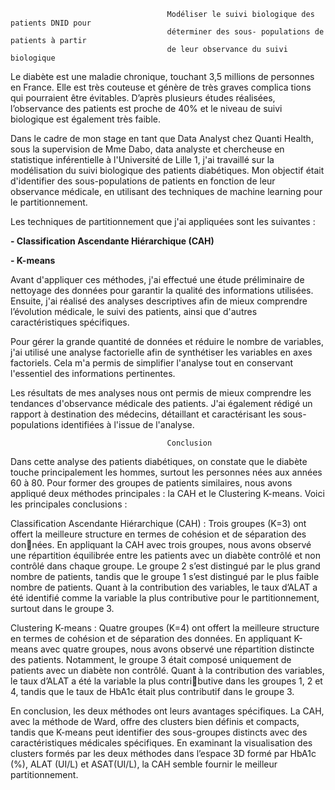                                        Modéliser le suivi biologique des patients DNID pour
                                       déterminer des sous- populations de patients à partir
                                       de leur observance du suivi biologique

Le diabète est une maladie chronique, touchant 3,5 millions de personnes en France. Elle est très couteuse et génère de très graves complica tions qui pourraient être évitables. 
D’après plusieurs études réalisées, l’observance des patients est proche de 40% et le niveau de suivi biologique est également très faible.

Dans le cadre de mon stage en tant que Data Analyst chez Quanti Health, sous la supervision de Mme Dabo, data analyste et chercheuse en statistique inférentielle à l'Université de Lille 1, j'ai travaillé sur la modélisation du suivi biologique des patients diabétiques. Mon objectif était d'identifier des sous-populations de patients en fonction de leur observance médicale, en utilisant des techniques de machine learning pour le partitionnement.

Les techniques de partitionnement que j'ai appliquées sont les suivantes :

 **- Classification Ascendante Hiérarchique (CAH)**
 
 **- K-means**

Avant d'appliquer ces méthodes, j'ai effectué une étude préliminaire de nettoyage des données pour garantir la qualité des informations utilisées. Ensuite, j'ai réalisé des analyses descriptives afin de mieux comprendre l’évolution médicale, le suivi des patients, ainsi que d'autres caractéristiques spécifiques.

Pour gérer la grande quantité de données et réduire le nombre de variables, j'ai utilisé une analyse factorielle afin de synthétiser les variables en axes factoriels. Cela m'a permis de simplifier l'analyse tout en conservant l'essentiel des informations pertinentes.

Les résultats de mes analyses nous ont permis de mieux comprendre les tendances d'observance médicale des patients. J'ai également rédigé un rapport à destination des médecins, détaillant et caractérisant les sous-populations identifiées à l'issue de l'analyse.


                                       Conclusion

Dans cette analyse des patients diabétiques, on constate que le diabète touche principalement les hommes, surtout les personnes nées aux années 60 à 80. Pour former des groupes de patients similaires, nous avons appliqué deux méthodes principales :
la CAH et le Clustering K-means. Voici les principales conclusions :

Classification Ascendante Hiérarchique (CAH) :
Trois groupes (K=3) ont offert la meilleure structure en termes de cohésion et de séparation des données. En appliquant la CAH avec trois groupes, nous avons observé une répartition équilibrée entre les patients avec un diabète contrôlé et non contrôlé dans chaque groupe. Le groupe 2 s’est distingué par le plus grand nombre de patients, tandis que le groupe 1 s’est distingué par le plus faible nombre de patients. Quant à la contribution des variables, le taux d’ALAT a été identifié comme la variable la plus contributive pour le partitionnement, surtout dans le groupe 3.

Clustering K-means :
Quatre groupes (K=4) ont offert la meilleure structure en termes de cohésion et de séparation des données. En appliquant K-means avec quatre groupes, nous avons observé une répartition distincte des patients. Notamment, le groupe 3 était composé uniquement de patients avec un diabète non contrôlé. Quant à la contribution des variables, le taux d’ALAT a été la variable la plus contributive dans les groupes 1, 2 et 4, tandis que le taux de HbA1c était plus contributif dans le groupe 3.

En conclusion, les deux méthodes ont leurs avantages spécifiques. La CAH, avec la méthode de Ward, offre des clusters bien définis et compacts, tandis que K-means peut identifier des sous-groupes distincts avec des caractéristiques médicales spécifiques. En examinant la visualisation des clusters formés par les deux méthodes dans l’espace 3D formé par HbA1c (%), ALAT (UI/L) et ASAT(UI/L), la CAH semble fournir le meilleur partitionnement.

